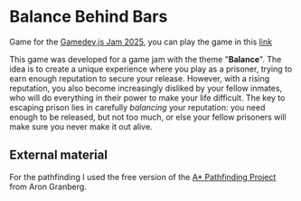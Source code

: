 # Balance Behind Bars
Game for the [Gamedev.js Jam 2025](https://itch.io/jam/gamedevjs-2025), you can play the game in this [link](https://fautos.itch.io/balance-behind-bars)

This game was developed for a game jam with the theme "**Balance**". The idea is to create a unique experience where you play as a prisoner, trying to earn enough reputation to secure your release. However, with a rising reputation, you also become increasingly disliked by your fellow inmates, who will do everything in their power to make your life difficult. The key to escaping prison lies in carefully _balancing_ your reputation: you need enough to be released, but not too much, or else your fellow prisoners will make sure you never make it out alive.

## External material

For the pathfinding I used the free version of the [A* Pathfinding Project](https://www.arongranberg.com/astar/download) from Aron Granberg.
